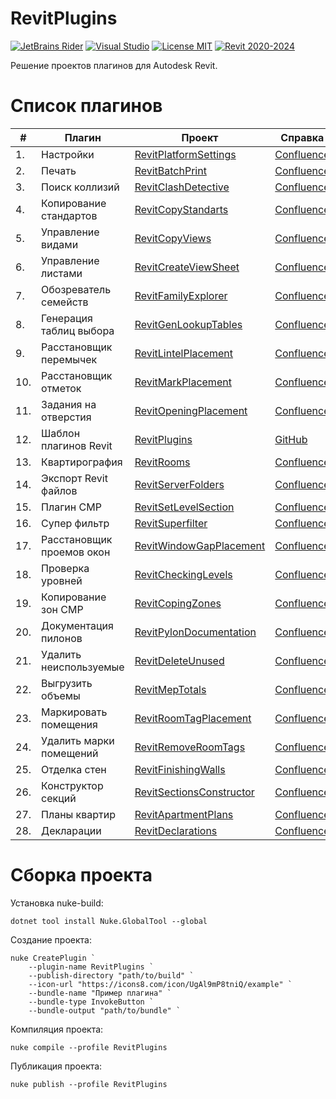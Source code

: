 # RevitPlugins

[![JetBrains Rider](https://img.shields.io/badge/JetBrains-Rider-blue.svg)](https://www.jetbrains.com/pycharm)
[![Visual Studio](https://img.shields.io/badge/Visual_Studio-2022-blue.svg)](https://www.jetbrains.com/pycharm)
[![License MIT](https://img.shields.io/badge/License-MIT-blue.svg)](LICENSE.md)
[![Revit 2020-2024](https://img.shields.io/badge/Revit-2020--2024-blue.svg)](https://www.autodesk.com/products/revit/overview)

Решение проектов плагинов для Autodesk Revit.

# Список плагинов

| #   | Плагин                    | Проект                                                   | Справка                                                                 | Вкладка                                             | Панель         |
|-----|---------------------------|----------------------------------------------------------|-------------------------------------------------------------------------|-----------------------------------------------------|----------------|
| 1.  | Настройки                 | [RevitPlatformSettings](src/RevitPlatformSettings)       | [Confluence](https://kb.a101.ru/pages/viewpage.action?pageId=67829987)  | [BIM](https://github.com/dosymep/BIMExtensions)     | Установки      |
| 2.  | Печать                    | [RevitBatchPrint](src/RevitBatchPrint)                   | [Confluence](https://kb.a101.ru/pages/viewpage.action?pageId=67829996)  | [BIM](https://github.com/dosymep/BIMExtensions)     | Листы          |
| 3.  | Поиск коллизий            | [RevitClashDetective](src/RevitClashDetective)           | [Confluence](https://kb.a101.ru/pages/viewpage.action?pageId=67830002)  | [BIM](https://github.com/dosymep/BIMExtensions)     | Проверки       |
| 4.  | Копирование стандартов    | [RevitCopyStandarts](src/RevitCopyStandarts)             | [Confluence](https://kb.a101.ru/pages/viewpage.action?pageId=67846251)  | [BIM](https://github.com/dosymep/BIMExtensions)     | Прочее         |
| 5.  | Управление видами         | [RevitCopyViews](src/RevitCopyViews)                     | [Confluence](https://kb.a101.ru/pages/viewpage.action?pageId=67829994)  | [BIM](https://github.com/dosymep/BIMExtensions)     | Виды           |
| 6.  | Управление листами        | [RevitCreateViewSheet](src/RevitCreateViewSheet)         | [Confluence](https://kb.a101.ru/pages/viewpage.action?pageId=67829996)  | [BIM](https://github.com/dosymep/BIMExtensions)     | Листы          |
| 7.  | Обозреватель семейств     | [RevitFamilyExplorer](src/RevitFamilyExplorer)           | [Confluence](https://kb.a101.ru/pages/viewpage.action?pageId=67829981)  | [Admin](https://github.com/dosymep/AdminExtensions) | Доработка      |
| 8.  | Генерация таблиц выбора   | [RevitGenLookupTables](src/RevitGenLookupTables)         | [Confluence](https://kb.a101.ru/pages/viewpage.action?pageId=67829981)  | [Admin](https://github.com/dosymep/AdminExtensions) | Доработка      |
| 9.  | Расстановщик перемычек    | [RevitLintelPlacement](src/RevitLintelPlacement)         | [Confluence](https://kb.a101.ru/pages/viewpage.action?pageId=67829981)  | [Admin](https://github.com/dosymep/AdminExtensions) | Доработка      |
| 10. | Расстановщик отметок      | [RevitMarkPlacement](src/RevitMarkPlacement)             | [Confluence](https://kb.a101.ru/pages/viewpage.action?pageId=67829985)  | [КР](https://github.com/dosymep/KRExtensions)       | Отметки        |
| 11. | Задания на отверстия      | [RevitOpeningPlacement](src/RevitOpeningPlacement)       | [Confluence](https://kb.a101.ru/pages/viewpage.action?pageId=116065713) | [BIM](https://github.com/dosymep/BIMExtensions)     | Отверстия      |
| 12. | Шаблон плагинов Revit     | [RevitPlugins](src/RevitPlugins)                         | [GitHub](https://github.com/dosymep/RevitPluginTemplate)                | ###                                                 | ###            |
| 13. | Квартирография            | [RevitRooms](src/RevitRooms)                             | [Confluence](https://kb.a101.ru/pages/viewpage.action?pageId=67841778)  | [АР](https://github.com/dosymep/ARExtensions)       | Квартирография |
| 14. | Экспорт Revit файлов      | [RevitServerFolders](src/RevitServerFolders)             | [Confluence](https://kb.a101.ru/pages/viewpage.action?pageId=67830006)  | [BIM](https://github.com/dosymep/BIMExtensions)     | Экспорт        |
| 15. | Плагин СМР                | [RevitSetLevelSection](src/RevitSetLevelSection)         | [Confluence](https://kb.a101.ru/pages/viewpage.action?pageId=82619824)  | [BIM](https://github.com/dosymep/BIMExtensions)     | СМР            |
| 16. | Супер фильтр              | [RevitSuperfilter](src/RevitSuperfilter)                 | [Confluence](https://kb.a101.ru/pages/viewpage.action?pageId=67829991)  | [BIM](https://github.com/dosymep/BIMExtensions)     | Выборка        |
| 17. | Расстановщик проемов окон | [RevitWindowGapPlacement](src/RevitWindowGapPlacement)   | [Confluence](https://kb.a101.ru/pages/viewpage.action?pageId=67829981)  | [BIM](https://github.com/dosymep/BIMExtensions)     | ###            |
| 18. | Проверка уровней          | [RevitCheckingLevels](src/RevitCheckingLevels)           | [Confluence](https://kb.a101.ru/pages/viewpage.action?pageId=67844245)  | [BIM](https://github.com/dosymep/BIMExtensions)     | СМР            |
| 19. | Копирование зон СМР       | [RevitCopingZones](src/RevitCopingZones)                 | [Confluence](https://kb.a101.ru/pages/viewpage.action?pageId=67844245)  | [BIM](https://github.com/dosymep/BIMExtensions)     | СМР            |
| 20. | Документация пилонов      | [RevitPylonDocumentation](src/RevitPylonDocumentation)   | [Confluence](https://kb.a101.ru/pages/viewpage.action?pageId=67829985)  | [КР](https://github.com/dosymep/KRExtensions)       | Документация   |
| 21. | Удалить неиспользуемые    | [RevitDeleteUnused](src/RevitDeleteUnused)               | [Confluence](https://kb.a101.ru/pages/viewpage.action?pageId=67830008)  | [BIM](https://github.com/dosymep/BIMExtensions)     | Прочее         |
| 22. | Выгрузить объемы          | [RevitMepTotals](src/RevitMepTotals)                     | [Confluence]()                                                          | [BIM](https://github.com/dosymep/BIMExtensions)     | Экспорт        |
| 23. | Маркировать помещения     | [RevitRoomTagPlacement](src/RevitRoomTagPlacement)       | [Confluence]()                                                          | [АР](https://github.com/dosymep/ARExtensions)       | Квартирография |
| 24. | Удалить марки помещений   | [RevitRemoveRoomTags](src/RevitRemoveRoomTags)           | [Confluence]()                                                          | [АР](https://github.com/dosymep/ARExtensions)       | Прочее         |
| 25. | Отделка стен              | [RevitFinishingWalls](src/RevitFinishingWalls)           | [Confluence]()                                                          | [АР](https://github.com/Bim4Everyone/ARExtensions)  | РД             |
| 26. | Конструктор секций        | [RevitSectionsConstructor](src/RevitSectionsConstructor) | [Confluence]()                                                          | [BIM](https://github.com/Bim4Everyone/BIMExtensions)| ОПП            |
| 27. | Планы квартир             | [RevitApartmentPlans](src/RevitApartmentPlans)           | [Confluence]()                                                          | [АР](https://github.com/Bim4Everyone/ARExtensions)  | Документация   |
| 28. | Декларации                | [RevitDeclarations](src/RevitDeclarations)               | [Confluence]()                                                          | [АР](https://github.com/Bim4Everyone/ARExtensions)  | Декларации     |

# Сборка проекта

Установка nuke-build:

```
dotnet tool install Nuke.GlobalTool --global
```

Создание проекта:

```
nuke CreatePlugin `
    --plugin-name RevitPlugins `
    --publish-directory "path/to/build" `
    --icon-url "https://icons8.com/icon/UgAl9mP8tniQ/example" `
    --bundle-name "Пример плагина" `
    --bundle-type InvokeButton `
    --bundle-output "path/to/bundle" `
```

Компиляция проекта:

```
nuke compile --profile RevitPlugins
```

Публикация проекта:

```
nuke publish --profile RevitPlugins
```
